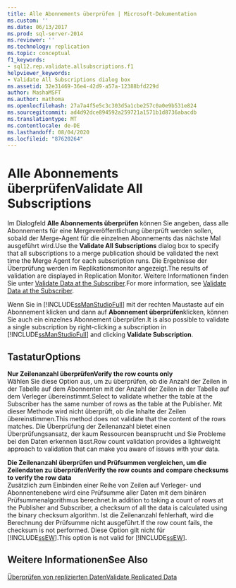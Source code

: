 ```yaml
---
title: Alle Abonnements überprüfen | Microsoft-Dokumentation
ms.custom: ''
ms.date: 06/13/2017
ms.prod: sql-server-2014
ms.reviewer: ''
ms.technology: replication
ms.topic: conceptual
f1_keywords:
- sql12.rep.validate.allsubscriptions.f1
helpviewer_keywords:
- Validate All Subscriptions dialog box
ms.assetid: 32e31469-36e4-42d9-a57a-12388bfd229d
author: MashaMSFT
ms.author: mathoma
ms.openlocfilehash: 27a7a4f5e5c3c303d5a1cbe257c0a0e9b531e824
ms.sourcegitcommit: ad4d92dce894592a259721a1571b1d8736abacdb
ms.translationtype: MT
ms.contentlocale: de-DE
ms.lasthandoff: 08/04/2020
ms.locfileid: "87620264"
---
```

# <a name="validate-all-subscriptions"></a><span data-ttu-id="90077-102">Alle Abonnements überprüfen</span><span class="sxs-lookup"><span data-stu-id="90077-102">Validate All Subscriptions</span></span>
  <span data-ttu-id="90077-103">Im Dialogfeld **Alle Abonnements überprüfen** können Sie angeben, dass alle Abonnements für eine Mergeveröffentlichung überprüft werden sollen, sobald der Merge-Agent für die einzelnen Abonnements das nächste Mal ausgeführt wird.</span><span class="sxs-lookup"><span data-stu-id="90077-103">Use the **Validate All Subscriptions** dialog box to specify that all subscriptions to a merge publication should be validated the next time the Merge Agent for each subscription runs.</span></span> <span data-ttu-id="90077-104">Die Ergebnisse der Überprüfung werden im Replikationsmonitor angezeigt.</span><span class="sxs-lookup"><span data-stu-id="90077-104">The results of validation are displayed in Replication Monitor.</span></span> <span data-ttu-id="90077-105">Weitere Informationen finden Sie unter [Validate Data at the Subscriber](validate-data-at-the-subscriber.md).</span><span class="sxs-lookup"><span data-stu-id="90077-105">For more information, see [Validate Data at the Subscriber](validate-data-at-the-subscriber.md).</span></span>  
  
 <span data-ttu-id="90077-106">Wenn Sie in [!INCLUDE[ssManStudioFull](../../includes/ssmanstudiofull-md.md)] mit der rechten Maustaste auf ein Abonnement klicken und dann auf **Abonnement überprüfen**klicken, können Sie auch ein einzelnes Abonnement überprüfen.</span><span class="sxs-lookup"><span data-stu-id="90077-106">It is also possible to validate a single subscription by right-clicking a subscription in [!INCLUDE[ssManStudioFull](../../includes/ssmanstudiofull-md.md)] and clicking **Validate Subscription**.</span></span>  
  
## <a name="options"></a><span data-ttu-id="90077-107">Tastatur</span><span class="sxs-lookup"><span data-stu-id="90077-107">Options</span></span>  
 <span data-ttu-id="90077-108">**Nur Zeilenanzahl überprüfen**</span><span class="sxs-lookup"><span data-stu-id="90077-108">**Verify the row counts only**</span></span>  
 <span data-ttu-id="90077-109">Wählen Sie diese Option aus, um zu überprüfen, ob die Anzahl der Zeilen in der Tabelle auf dem Abonnenten mit der Anzahl der Zeilen in der Tabelle auf dem Verleger übereinstimmt.</span><span class="sxs-lookup"><span data-stu-id="90077-109">Select to validate whether the table at the Subscriber has the same number of rows as the table at the Publisher.</span></span> <span data-ttu-id="90077-110">Mit dieser Methode wird nicht überprüft, ob die Inhalte der Zeilen übereinstimmen.</span><span class="sxs-lookup"><span data-stu-id="90077-110">This method does not validate that the content of the rows matches.</span></span> <span data-ttu-id="90077-111">Die Überprüfung der Zeilenanzahl bietet einen Überprüfungsansatz, der kaum Ressourcen beansprucht und Sie Probleme bei den Daten erkennen lässt.</span><span class="sxs-lookup"><span data-stu-id="90077-111">Row count validation provides a lightweight approach to validation that can make you aware of issues with your data.</span></span>  
  
 <span data-ttu-id="90077-112">**Die Zeilenanzahl überprüfen und Prüfsummen vergleichen, um die Zeilendaten zu überprüfen**</span><span class="sxs-lookup"><span data-stu-id="90077-112">**Verify the row counts and compare checksums to verify the row data**</span></span>  
 <span data-ttu-id="90077-113">Zusätzlich zum Einbinden einer Reihe von Zeilen auf Verleger- und Abonnentenebene wird eine Prüfsumme aller Daten mit dem binären Prüfsummenalgorithmus berechnet.</span><span class="sxs-lookup"><span data-stu-id="90077-113">In addition to taking a count of rows at the Publisher and Subscriber, a checksum of all the data is calculated using the binary checksum algorithm.</span></span> <span data-ttu-id="90077-114">Ist die Zeilenanzahl fehlerhaft, wird die Berechnung der Prüfsumme nicht ausgeführt.</span><span class="sxs-lookup"><span data-stu-id="90077-114">If the row count fails, the checksum is not performed.</span></span> <span data-ttu-id="90077-115">Diese Option gilt nicht für [!INCLUDE[ssEW](../../includes/ssew-md.md)].</span><span class="sxs-lookup"><span data-stu-id="90077-115">This option is not valid for [!INCLUDE[ssEW](../../includes/ssew-md.md)].</span></span>  
  
## <a name="see-also"></a><span data-ttu-id="90077-116">Weitere Informationen</span><span class="sxs-lookup"><span data-stu-id="90077-116">See Also</span></span>  
 [<span data-ttu-id="90077-117">Überprüfen von replizierten Daten</span><span class="sxs-lookup"><span data-stu-id="90077-117">Validate Replicated Data</span></span>](validate-data-at-the-subscriber.md)  
  
  

